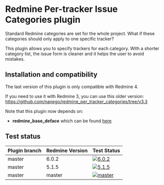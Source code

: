 Redmine Per-tracker Issue Categories plugin
=======================

Standard Redmine categories are set for the whole project. What if these categories should only apply to one specific tracker?

This plugin allows you to specify trackers for each category.
With a shorter category list, the issue form is cleaner and it helps the user to avoid mistakes.

Installation and compatibility
--------------------

The last version of this plugin is only compatible with Redmine 4.

If you need to use it with Redmine 3, you can use this older version: https://github.com/nanego/redmine_per_tracker_categories/tree/v3.3

Note that this plugin now depends on:

* **redmine_base_deface** which can be found [here](https://github.com/jbbarth/redmine_base_deface)

## Test status

| Plugin branch | Redmine Version | Test Status       |
|---------------|-----------------|-------------------|
| master        | 6.0.2           | [![6.0.2][1]][5]  |
| master        | 5.1.5           | [![5.1.5][2]][5]  |
| master        | master          | [![master][4]][5] |

[1]: https://github.com/nanego/redmine_per_tracker_categories/actions/workflows/6_0_2.yml/badge.svg
[2]: https://github.com/nanego/redmine_per_tracker_categories/actions/workflows/5_1_5.yml/badge.svg
[4]: https://github.com/nanego/redmine_per_tracker_categories/actions/workflows/master.yml/badge.svg
[5]: https://github.com/nanego/redmine_per_tracker_categories/actions
